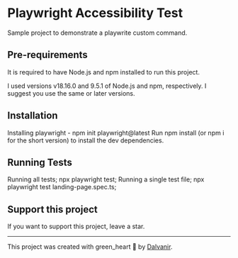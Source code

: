 # Playwright Accessibility Test

Sample project to demonstrate a playwrite custom command.

## Pre-requirements
It is required to have Node.js and npm installed to run this project.

I used versions v18.16.0 and 9.5.1 of Node.js and npm, respectively. I suggest you use the same or later versions.

## Installation
Installing playwright - npm init playwright@latest
Run npm install (or npm i for the short version) to install the dev dependencies.

## Running Tests
Running all tests;
npx playwright test;
Running a single test file;
npx playwright test landing-page.spec.ts;

## Support this project
If you want to support this project, leave a star.

___

This project was created with green_heart 💚 by [Dalvanir](https://www.linkedin.com/in/dalvanir-vieira-da-silva-7715a5191/).

